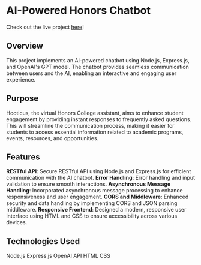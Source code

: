 # AI-Powered Honors Chatbot
Check out the live project [here](https://danielleahenry.github.io/honors_chatbot/)!
## Overview
This project implements an AI-powered chatbot using Node.js, Express.js, and OpenAI's GPT model. The chatbot provides seamless communication between users and the AI, enabling an interactive and engaging user experience.

## Purpose
Hooticus, the virtual Honors College assistant, aims to enhance student engagement by providing instant responses to frequently asked questions. This will streamline the communication process, making it easier for students to access essential information related to academic programs, events, resources, and opportunities.

## Features
**RESTful API**: Secure RESTful API using Node.js and Express.js for efficient communication with the AI chatbot.
**Error Handling**: Error handling and input validation to ensure smooth interactions.
**Asynchronous Message Handling**: Incorporated asynchronous message processing to enhance responsiveness and user engagement.
**CORS and Middleware**: Enhanced security and data handling by implementing CORS and JSON parsing middleware.
**Responsive Frontend**: Designed a modern, responsive user interface using HTML and CSS to ensure accessibility across various devices.

## Technologies Used
Node.js
Express.js
OpenAI API
HTML
CSS
